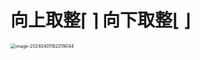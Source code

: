 # 向上取整⌈ ⌉ 向下取整⌊ ⌋

<img src="https://cvp.oss-cn-shanghai.aliyuncs.com/picgo/202404011620177.png" alt="image-20240401162019044" style="zoom:50%;" />
